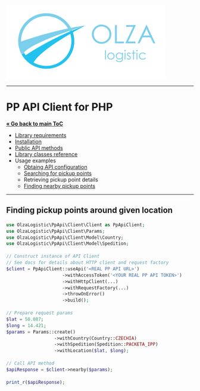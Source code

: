 ![Olza Logistic Logo](../olza-logo-small.png)

---

# PP API Client for PHP

**[« Go back to main ToC](../README.md)**

* [Library requirements](../requirements.md)
* [Installation](../installation.md)
* [Public API methods](../api.md)
* [Library classes reference](../classes.md)
* Usage examples
  * [Obtaing API configuration](config.md)
  * [Searching for pickup points](find.md)
  * Retrieving pickup point details
  * [Finding nearby pickup points](nearby.md)

---

## Finding pickup points around given location

```php
use OlzaLogistic\PpApi\Client\Client as PpApiClient;
use OlzaLogistic\PpApi\Client\Params;
use OlzaLogistic\PpApi\Client\Model\Country;
use OlzaLogistic\PpApi\Client\Model\Spedition;

// Construct instance of API Client
// See docs for details about HTTP client and request factory
$client = PpApiClient::useApi('<REAL PP API URL>')
                     ->withAccessToken('<YOUR REAL PP API TOKEN>')
                     ->withHttpClient(...)
                     ->withRequestFactory(...)
                     ->throwOnError()
                     ->build();

// Prepare request params
$lat = 50.087;
$long = 14.421;
$params = Params::create()
                  ->withCountry(Country::CZECHIA)
                  ->withSpedition(Spedition::PACKETA_IPP)
                  ->withLocation($lat, $long);

// Call API method
$apiResponse = $client->nearby($params);

print_r($apiResponse);
```

